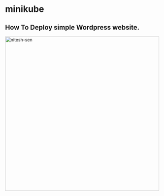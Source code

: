 # minikube
## How To Deploy simple Wordpress website.
<p><img align="left" src="https://i.stack.imgur.com/1lunW.png" alt="nitesh-sen" width="500"  /></p>
